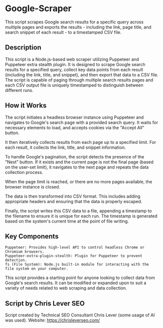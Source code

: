 # Google-Scraper
This script scrapes Google search results for a specific query across multiple pages and exports the results - including the link, page title, and search snippet of each result - to a timestamped CSV file.

## Description

This script is a Node.js-based web scraper utilizing Puppeteer and Puppeteer extra stealth plugin. It is designed to scrape Google search results for a specified query, collect key data points from each result (including the link, title, and snippet), and then export that data to a CSV file. The script is capable of paging through multiple search results pages and each CSV output file is uniquely timestamped to distinguish between different runs.

## How it Works

The script initiates a headless browser instance using Puppeteer and navigates to Google's search page with a provided search query. It waits for necessary elements to load, and accepts cookies via the "Accept All" button.

It then iteratively collects results from each page up to a specified limit. For each result, it collects the link, title, and snippet information.

To handle Google's pagination, the script detects the presence of the "Next" button. If it exists and the current page is not the final page (based on the user-set limit), it navigates to the next page and repeats the data collection process.

When the page limit is reached, or there are no more pages available, the browser instance is closed.

The data is then transformed into CSV format. This includes adding appropriate headers and ensuring that the data is properly escaped.

Finally, the script writes this CSV data to a file, appending a timestamp to the filename to ensure it is unique for each run. The timestamp is generated based on the system's current time at the point of file writing.

## Key Components

    Puppeteer: Provides high-level API to control headless Chrome or Chromium browsers.
    Puppeteer-extra-plugin-stealth: Plugin for Puppeteer to prevent detection.
    fs (File System): Node.js built-in module for interacting with the file system on your computer.

This script provides a starting point for anyone looking to collect data from Google's search results. It can be modified or expanded upon to suit a variety of needs related to web scraping and data collection.

## Script by Chris Lever SEO
Script created by Technical SEO Consultant Chris Lever (some usage of AI was used). Website: https://chrisleverseo.com/
